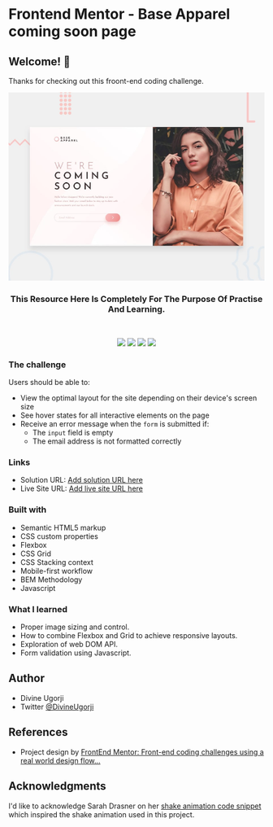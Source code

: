 # Frontend Mentor - Base Apparel coming soon page

## Welcome! 👋

Thanks for checking out this froont-end coding challenge.
<br>

![Design preview for the Base Apparel coming soon page coding challenge](./design/desktop-preview.jpg)

<div align = "center">

<h3>This Resource Here Is Completely For The Purpose Of Practise And Learning.</h3>

<br>

</div>

<div align="center">

![](https://img.shields.io/badge/HTML-%23E34F26?style=for-the-badge&logo=html5&logoColor=white&logoSize=36px&labelColor=%23E34F26)
![](https://img.shields.io/badge/CSS%203-%231572B6?style=for-the-badge&logo=css3&logoSize=36px&labelColor=%231572B6)
![](https://img.shields.io/badge/PRETTIER-%23F7B93E?style=for-the-badge&logo=prettier&logoColor=white&logoSize=36px&labelColor=%23F7B93E)
![](https://img.shields.io/badge/GIT-%23F05032?style=for-the-badge&logo=git&logoColor=white&logoSize=36px&labelColor=%23F05032)

</div>

### The challenge

Users should be able to:

- View the optimal layout for the site depending on their device's screen size
- See hover states for all interactive elements on the page
- Receive an error message when the `form` is submitted if:
  - The `input` field is empty
  - The email address is not formatted correctly

### Links

- Solution URL: [Add solution URL here](https://your-solution-url.com)
- Live Site URL: [Add live site URL here](https://your-live-site-url.com)

### Built with

- Semantic HTML5 markup
- CSS custom properties
- Flexbox
- CSS Grid
- CSS Stacking context
- Mobile-first workflow
- BEM Methodology
- Javascript

### What I learned

- Proper image sizing and control.
- How to combine Flexbox and Grid to achieve responsive layouts.
- Exploration of web DOM API.
- Form validation using Javascript.

## Author

- Divine Ugorji
- Twitter [@DivineUgorji](https://www.twitter.com/DivineUgorji)

## References

- Project design by [FrontEnd Mentor: Front-end coding challenges using a real world design flow...](https://www.frontendmentor.io/challenges/base-apparel-coming-soon-page-5d46b47f8db8a7063f9331a0)

## Acknowledgments

I'd like to acknowledge Sarah Drasner on her [shake animation code snippet](https://css-tricks.com/snippets/css/shake-css-keyframe-animation/)
which inspired the shake animation used in this project.

